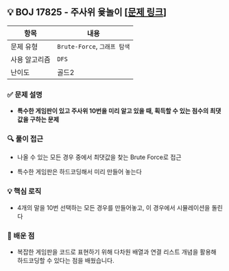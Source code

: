 ## 💡 BOJ 17825 - 주사위 윷놀이 [[문제 링크](https://www.acmicpc.net/problem/17825)]

| 항목 | 내용 |
|------|------|
| 문제 유형 | `Brute-Force`, `그래프 탐색` |
| 사용 알고리즘 | `DFS` |
| 난이도 | 골드2 |

### ✅ 문제 설명
- **특수한 게임판이 있고 주사위 10번을 미리 알고 있을 때, 획득할 수 있는 점수의 최댓값을 구하는 문제**

### 🔍 풀이 접근
- 나올 수 있는 모든 경우 중에서 최댓값을 찾는 Brute Force로 접근

- 특수한 게임판은 하드코딩해서 미리 만들어 놓는다

### 💡 핵심 로직
- 4개의 말을 10번 선택하는 모든 경우를 만들어놓고, 이 경우에서 시뮬레이션을 돌린다

### 📌 배운 점
- 복잡한 게임판을 코드로 표현하기 위해 다차원 배열과 연결 리스트 개념을 활용해 하드코딩할 수 있다는 점을 배웠습니다.